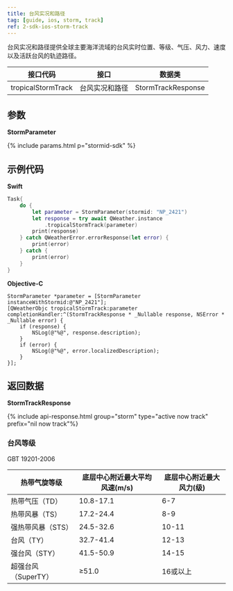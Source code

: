 ```yaml
---
title: 台风实况和路径
tag: [guide, ios, storm, track]
ref: 2-sdk-ios-storm-track
---
```


台风实况和路径提供全球主要海洋流域的台风实时位置、等级、气压、风力、速度以及活跃台风的轨迹路径。

| 接口代码          | 接口           | 数据类                |
| ---------------- | -------------- | ------------------- |
| tropicalStormTrack | 台风实况和路径   | StormTrackResponse |

## 参数

**StormParameter**

{% include params.html p="stormid-sdk" %}

## 示例代码

**Swift**

```swift
Task{
    do {
        let parameter = StormParameter(stormid: "NP_2421")
        let response = try await QWeather.instance
            .tropicalStormTrack(parameter)
        print(response)
    } catch QWeatherError.errorResponse(let error) {
        print(error)
    } catch {
        print(error)
    }
}
```

**Objective-C**

```objc
StormParameter *parameter = [StormParameter instanceWithStormid:@"NP_2421"];
[QWeatherObjc tropicalStormTrack:parameter completionHandler:^(StormTrackResponse * _Nullable response, NSError * _Nullable error) {
    if (response) {
        NSLog(@"%@", response.description);
    }
    if (error) {
        NSLog(@"%@", error.localizedDescription);
    }
}];
```
     
## 返回数据

**StormTrackResponse**

{% include api-response.html group="storm" type="active now track"  prefix="nil now track"%}


### 台风等级

GBT 19201-2006

| 热带气旋等级        | 底层中心附近最大平均风速(m/s) | 底层中心附近最大风力(级) |
| ------------------- | ----------------------------- | ------------------------ |
| 热带气压（TD）      | 10.8-17.1                     | 6-7                      |
| 热带风暴（TS）      | 17.2-24.4                     | 8-9                      |
| 强热带风暴（STS）   | 24.5-32.6                     | 10-11                    |
| 台风（TY）          | 32.7-41.4                     | 12-13                    |
| 强台风（STY）       | 41.5-50.9                     | 14-15                    |
| 超强台风（SuperTY） | ≥51.0                         | 16或以上                 |
